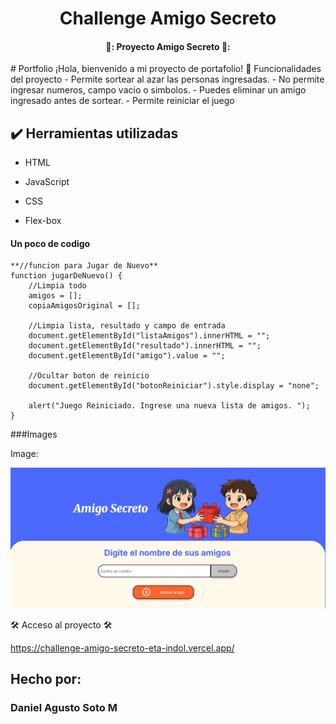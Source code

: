 <h1 align="center"> Challenge Amigo Secreto </h1>

<h4 align="center">
  🚧: Proyecto Amigo Secreto 🚧:
</h4>
# Portfolio ¡Hola, bienvenido a mi proyecto de portafolio!
🔨 Funcionalidades del proyecto
- Permite sortear al azar las personas ingresadas.
- No permite ingresar numeros, campo vacio o simbolos.
- Puedes eliminar un amigo ingresado antes de sortear.
- Permite reiniciar el juego


## ✔️ Herramientas utilizadas

* HTML

* JavaScript

* CSS

* Flex-box

#### Un poco de codigo

```Js
**//funcion para Jugar de Nuevo**
function jugarDeNuevo() {
    //Limpia todo
    amigos = [];
    copiaAmigosOriginal = [];

    //Limpia lista, resultado y campo de entrada
    document.getElementById("listaAmigos").innerHTML = "";
    document.getElementById("resultado").innerHTML = "";
    document.getElementById("amigo").value = "";

    //Ocultar boton de reinicio
    document.getElementById("botonReiniciar").style.display = "none";

    alert("Juego Reiniciado. Ingrese una nueva lista de amigos. ");
}
```
###Images

Image:

![](https://github.com/LejImkoaj/challenge-amigo-secreto/blob/main/pagina.jpg?raw=true)



🛠️ Acceso al proyecto 🛠️ 

https://challenge-amigo-secreto-eta-indol.vercel.app/

## Hecho por:

### Daniel Agusto Soto M

